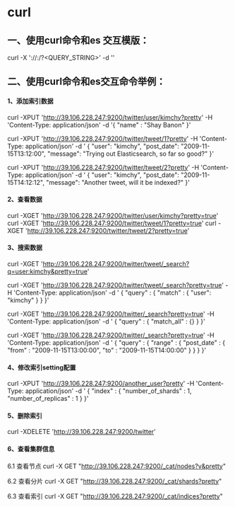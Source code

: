 # curl
## 一、使用curl命令和es 交互模版：
curl -X<VERB> '<PROTOCOL>://<HOST>:<PORT>/<PATH>?<QUERY_STRING>' -d '<BODY>'

## 二、使用curl命令和es交互命令举例：


#### 1、添加索引数据
curl -XPUT 'http://39.106.228.247:9200/twitter/user/kimchy?pretty' -H 'Content-Type: application/json' -d '{ "name" : "Shay Banon" }'

curl -XPUT 'http://39.106.228.247:9200/twitter/tweet/1?pretty' -H 'Content-Type: application/json' -d '
{
    "user": "kimchy",
    "post_date": "2009-11-15T13:12:00",
    "message": "Trying out Elasticsearch, so far so good?"
}'

curl -XPUT 'http://39.106.228.247:9200/twitter/tweet/2?pretty' -H 'Content-Type: application/json' -d '
{
    "user": "kimchy",
    "post_date": "2009-11-15T14:12:12",
    "message": "Another tweet, will it be indexed?"
}'

#### 2、查看数据
curl -XGET 'http://39.106.228.247:9200/twitter/user/kimchy?pretty=true'
curl -XGET 'http://39.106.228.247:9200/twitter/tweet/1?pretty=true'
curl -XGET 'http://39.106.228.247:9200/twitter/tweet/2?pretty=true'

#### 3、搜索数据

curl -XGET 'http://39.106.228.247:9200/twitter/tweet/_search?q=user:kimchy&pretty=true'

curl -XGET 'http://39.106.228.247:9200/twitter/tweet/_search?pretty=true' -H 'Content-Type: application/json' -d '
{
    "query" : {
        "match" : { "user": "kimchy" }
    }
}'

curl -XGET 'http://39.106.228.247:9200/twitter/_search?pretty=true' -H 'Content-Type: application/json' -d '
{
    "query" : {
        "match_all" : {}
    }
}'

curl -XGET 'http://39.106.228.247:9200/twitter/_search?pretty=true' -H 'Content-Type: application/json' -d '
{
    "query" : {
        "range" : {
            "post_date" : { "from" : "2009-11-15T13:00:00", "to" : "2009-11-15T14:00:00" }
        }
    }
}'

#### 4、修改索引setting配置

curl -XPUT 'http://39.106.228.247:9200/another_user?pretty' -H 'Content-Type: application/json' -d '
{
    "index" : {
        "number_of_shards" : 1,
        "number_of_replicas" : 1
    }
}'

#### 5、删除索引

curl -XDELETE 'http://39.106.228.247:9200/twitter'


#### 6、查看集群信息

6.1 查看节点
curl -X GET "http://39.106.228.247:9200/_cat/nodes?v&pretty"

6.2 查看分片
curl -X GET "http://39.106.228.247:9200/_cat/shards?pretty"

6.3 查看索引
curl -X GET "http://39.106.228.247:9200/_cat/indices?pretty"



